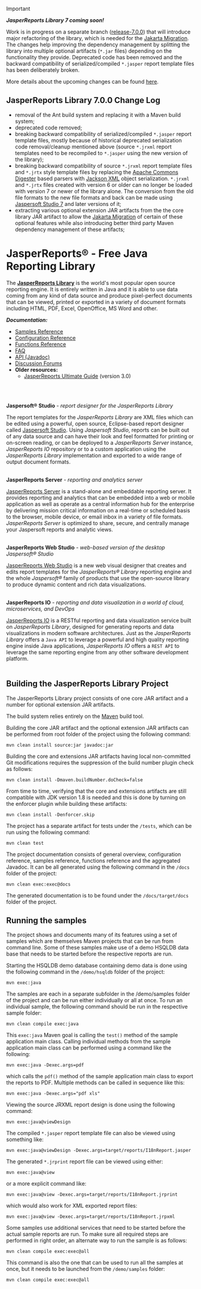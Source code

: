 > [!IMPORTANT]
> _**JasperReports Library 7 coming soon!**_
> 
> Work is in progress on a separate branch ([release-7.0.0](https://github.com/TIBCOSoftware/jasperreports/tree/release-7.0.0)) that will introduce
> major refactoring of the library, which is needed for the [Jakarta Migration](https://blogs.oracle.com/javamagazine/post/transition-from-java-ee-to-jakarta-ee).
> The changes help improving the dependency management by splitting the library into multiple optional artifacts (`*.jar` files) depending on
> the functionality they provide. Deprecated code has been removed and the backward compatibility of serialized/compiled `*.jasper` report template
> files has been deliberately broken.
> 
> More details about the upcoming changes can be found [here](https://github.com/TIBCOSoftware/jasperreports/tree/release-7.0.0?tab=readme-ov-file#jasperreports-library-700-change-log).

## JasperReports Library 7.0.0 Change Log
- removal of the Ant build system and replacing it with a Maven build system;
- deprecated code removed;
- breaking backward compatibility of serialized/compiled `*.jasper` report template files, mostly because of historical 
deprecated serialization code removal/cleanup mentioned above (source `*.jrxml` report templates need to be recompiled to `*.jasper` using the new version of the library);
- breaking backward compatibility of source `*.jrxml` report template files and `*.jrtx` style template files by replacing the [Apache Commons Digester](https://commons.apache.org/proper/commons-digester/) based parsers with [Jackson XML](https://github.com/FasterXML/jackson-dataformat-xml) object serialization. `*.jrxml` and `*.jrtx` files created with version 6 or older can no longer be loaded with version 7 or newer of the library alone. The conversion from the old file formats to the new file formats and back can be made using [Jaspersoft Studio 7](https://www.jaspersoft.com/products/jaspersoft-community) and later versions of it;
- extracting various optional extension JAR artifacts from the the core library JAR artifact to allow the [Jakarta Migration](https://blogs.oracle.com/javamagazine/post/transition-from-java-ee-to-jakarta-ee) of certain of these optional features while also
introducing better third party Maven dependency management of these artifacts; 

# JasperReports® - Free Java Reporting Library

The [**JasperReports Library**](https://community.jaspersoft.com/downloads/community-edition/) is the world's most popular open source reporting engine. 
It is entirely written in Java and it is able to use data coming from any kind of data source and 
produce pixel-perfect documents that can be viewed, printed or exported in a variety of document 
formats including HTML, PDF, Excel, OpenOffice, MS Word and other.

_**Documentation:**_

- [Samples Reference](https://jasperreports.sourceforge.net/sample.reference/README.html)
- [Configuration Reference](https://jasperreports.sourceforge.net/config.reference.html)
- [Functions Reference](https://jasperreports.sourceforge.net/function.reference.html)
- [FAQ](http://community.jaspersoft.com/wiki/jasperreports-library-faqs)
- [API (Javadoc)](https://jasperreports.sourceforge.net/api/index.html)
- [Discussion Forums](https://community.jaspersoft.com/project/jasperreports-library/answers)
- **Older resources:**
    - [JasperReports Ultimate Guide](https://jasperreports.sourceforge.net/JasperReports-Ultimate-Guide-3.pdf) (version 3.0)
<br/>
<br/>

**Jaspersoft® Studio** - *report designer for the JasperReports Library*

The report templates for the *JasperReports Library* are XML files which can be edited using a powerful,
open source, Eclipse-based report designer called [Jaspersoft Studio](https://community.jaspersoft.com/downloads/community-edition/).
Using *Jaspersoft Studio*, reports can be built out of any data source and can have their look and feel 
formatted for printing or on-screen reading, or can be deployed to a *JasperReports Server* instance, 
*JasperReports IO* repository or to a custom application using the *JasperReports Library* implementation
and exported to a wide range of output document formats.
<br/>
<br/>

**JasperReports Server** - *reporting and analytics server*

[JasperReports Server](https://www.jaspersoft.com/products/jaspersoft-commercial) is a stand-alone and embeddable 
reporting server. It provides reporting and analytics that can be embedded into a web or mobile application as well as 
operate as a central information hub for the enterprise by delivering mission critical information on a real-time or 
scheduled basis to the browser, mobile device, or email inbox in a variety of file formats. *JasperReports Server* is 
optimized to share, secure, and centrally manage your Jaspersoft reports and analytic views.
<br/>
<br/>

**JasperReports Web Studio** - *web-based version of the desktop Jaspersoft® Studio*

[JasperReports Web Studio](https://www.jaspersoft.com/products/jaspersoft-commercial) is a new web visual designer that 
creates and edits report templates for the *JasperReports® Library* reporting engine and the whole *Jaspersoft®* family of 
products that use the open-source library to produce dynamic content and rich data visualizations.
<br/>
<br/>

**JasperReports IO** - *reporting and data visualization in a world of cloud, microservices, and DevOps*

[JasperReports IO](https://www.jaspersoft.com/products/jaspersoft-commercial) is a RESTful reporting and data 
visualization service built on *JasperReports Library*, designed for generating reports and data visualizations in 
modern software architectures. Just as the *JasperReports Library* offers a `Java API` to leverage a powerful and high 
quality reporting engine inside Java applications, *JasperReports IO* offers a `REST API` to leverage the same reporting 
engine from any other software development platform.
<br/>
<br/>

## Building the JasperReports Library Project

The JasperReports Library project consists of one core JAR artifact and a number for optional extension JAR artifacts.

The build system relies entirely on the [Maven](https://maven.apache.org/) build tool.

Building the core JAR artifact and the optional extension JAR artifacts can be performed from root folder of the project
using the following command:

    mvn clean install source:jar javadoc:jar

Building the core and extensions JAR artifacts having local non-committed Git modifications requires the suppression of the build number plugin check as follows:

    mvn clean install -Dmaven.buildNumber.doCheck=false

From time to time, verifying that the core and extensions artifacts are still compatible with JDK version 1.8 is needed and this is done by turning on the enforcer plugin
while building these artifacts:

    mvn clean install -Denforcer.skip

The project has a separate artifact for tests under the `/tests`, which can be run using the following command:

    mvn clean test

The project documentation consists of general overview, configuration reference, samples reference, functions reference and the aggregated Javadoc.
It can be all generated using the following command in the `/docs` folder of the project:

    mvn clean exec:exec@docs

The generated documentation is to be found under the `/docs/target/docs` folder of the project.

## Running the samples

The project shows and documents many of its features using a set of samples which are themselves Maven projects that can be
run from command line. Some of these samples make use of a demo HSQLDB data base that needs to be started before the respective
reports are run.

Starting the HSQLDB demo database containing demo data is done using the following command in the `/demo/hsqldb` folder of the project:

    mvn exec:java

The samples are each in a separate subfolder in the /demo/samples folder of the project and can be run either individually or all
at once. To run an individual sample, the following command should be run in the respective sample folder:

    mvn clean compile exec:java
    
This `exec:java` Maven goal is calling the `test()` method of the sample application main class. Calling individual methods from the sample application main class can be performed
using a command like the following:

    mvn exec:java -Dexec.args=pdf

which calls the `pdf()` method of the sample application main class to export the reports to PDF. Multiple methods can be called in sequence like this:

    mvn exec:java -Dexec.args="pdf xls"
    
Viewing the source JRXML report design is done using the following command:

    mvn exec:java@viewDesign
    
The compiled `*.jasper` report template file can also be viewed using something like:

    mvn exec:java@viewDesign -Dexec.args=target/reports/I18nReport.jasper 
 
The generated `*.jrprint` report file can be viewed using either:

    mvn exec:java@view
    
or a more explicit command like:

    mvn exec:java@view -Dexec.args=target/reports/I18nReport.jrprint

which would also work for XML exported report files:

    mvn exec:java@view -Dexec.args=target/reports/I18nReport.jrpxml

Some samples use additional services that need to be started before the actual sample reports are run.
To make sure all required steps are performed in right order, an alternate way to run the sample is as follows:

    mvn clean compile exec:exec@all

This command is also the one that can be used to run all the samples at once, but it needs to be launched from the `/demo/samples` folder:

    mvn clean compile exec:exec@all

